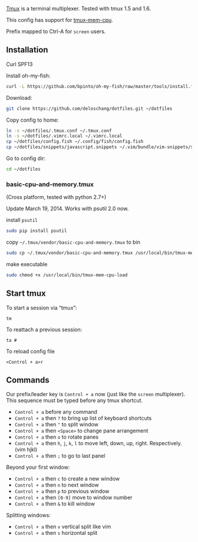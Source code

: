 [Tmux](http://tmux.sourceforge.net/) is a terminal multiplexer. Tested with tmux 1.5 and 1.6.

This config has support for [tmux-mem-cpu](http://github.com/thewtex/tmux-mem-cpu-load).

Prefix mapped to Ctrl-A for `screen` users.

Installation
------------
  Curl SPF13

  Install oh-my-fish:
```bash
curl -L https://github.com/bpinto/oh-my-fish/raw/master/tools/install.fish | fish
```

  Download:

```bash
git clone https://github.com/deloschang/dotfiles.git ~/dotfiles
```

  Copy config to home:

```bash
ln -s ~/dotfiles/.tmux.conf ~/.tmux.conf
ln -s ~/dotfiles/.vimrc.local ~/.vimrc.local
cp ~/dotfiles/config.fish ~/.config/fish/config.fish
cp ~/dotfiles/snippets/javascript.snippets ~/.vim/bundle/vim-snippets/snippets/javascript/
```

  Go to config dir:

```bash
cd ~/dotfiles
```

### basic-cpu-and-memory.tmux

(Cross platform, tested with python 2.7+)

Update March 19, 2014. Works with psutil 2.0 now.

  install ``psutil``

```bash
sudo pip install psutil
```

  copy ``~/.tmux/vendor/basic-cpu-and-memory.tmux`` to bin

```bash
sudo cp ~/.tmux/vendor/basic-cpu-and-memory.tmux /usr/local/bin/tmux-mem-cpu-load
```

  make executable

```bash
sudo chmod +x /usr/local/bin/tmux-mem-cpu-load
```

Start tmux
----------

  To start a session via “tmux”:

  `tm`

  To reattach a previous session:

  `ta #`

  To reload config file

  `<Control + a>r`

Commands
--------

  Our prefix/leader key is `Control + a` now (just like the `screen` multiplexer). This sequence must be typed before any tmux shortcut.

  * `Control + a` before any command
  * `Control + a` then `?` to bring up list of keyboard shortcuts
  * `Control + a` then `"` to split window
  * `Control + a` then `<Space>` to change pane arrangement
  * `Control + a` then `o` to rotate panes
  * `Control + a` then `h`, `j`, `k`, `l` to move left, down, up, right. Respectively. (vim hjkl)
  * `Control + a` then `;` to go to last panel

  Beyond your first window:

  * `Control + a` then `c` to create a new window
  * `Control + a` then `n` to next window
  * `Control + a` then `p` to previous window
  * `Control + a` then `[0-9]` move to window number
  * `Control + a` then `&` to kill window

  Splitting windows:

  * `Control + a` then `v` vertical split like vim
  * `Control + a` then `s` horizontal split
